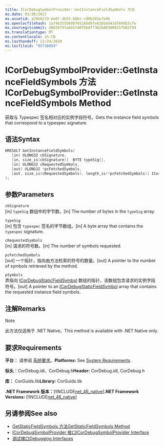 ```yaml
---
title: ICorDebugSymbolProvider::GetInstanceFieldSymbols 方法
ms.date: 03/30/2017
ms.assetid: a29b9233-ee67-4b53-b8bc-c00b281e7edb
ms.openlocfilehash: 1a74b355b695f65166d0fe63bbdd41d789db5cfe
ms.sourcegitcommit: d8020797a6657d0fbbdff362b80300815f682f94
ms.translationtype: MT
ms.contentlocale: zh-CN
ms.lasthandoff: 11/24/2020
ms.locfileid: "95730859"
---
```

# <a name="icordebugsymbolprovidergetinstancefieldsymbols-method"></a><span data-ttu-id="090b6-102">ICorDebugSymbolProvider::GetInstanceFieldSymbols 方法</span><span class="sxs-lookup"><span data-stu-id="090b6-102">ICorDebugSymbolProvider::GetInstanceFieldSymbols Method</span></span>

<span data-ttu-id="090b6-103">获取与 Typespec 签名相对应的实例字段符号。</span><span class="sxs-lookup"><span data-stu-id="090b6-103">Gets the instance field symbols that correspond to a typespec signature.</span></span>  
  
## <a name="syntax"></a><span data-ttu-id="090b6-104">语法</span><span class="sxs-lookup"><span data-stu-id="090b6-104">Syntax</span></span>  
  
```cpp  
HRESULT GetInstanceFieldSymbols(  
   [in] ULONG32 cbSignature,  
   [in, size_is(cbSignature)]  BYTE typeSig[],  
   [in] ULONG32 cRequestedSymbols,  
   [out] ULONG32 *pcFetchedSymbols,  
   [out, size_is(cRequestedSymbols), length_is(*pcFetchedSymbols)] ICorDebugInstanceFieldSymbol *pSymbols[]  
);  
```  
  
## <a name="parameters"></a><span data-ttu-id="090b6-105">参数</span><span class="sxs-lookup"><span data-stu-id="090b6-105">Parameters</span></span>  

 `cbSignature`  
 <span data-ttu-id="090b6-106">[in] `typeSig` 数组中的字节数。</span><span class="sxs-lookup"><span data-stu-id="090b6-106">[in] The number of bytes in the `typeSig` array.</span></span>  
  
 `typeSig`  
 <span data-ttu-id="090b6-107">[in] 包含 `typespec` 签名的字节数组。</span><span class="sxs-lookup"><span data-stu-id="090b6-107">[in] A byte array that contains the `typespec` signature.</span></span>  
  
 `cRequestedSymbols`  
 <span data-ttu-id="090b6-108">[in] 请求的符号数。</span><span class="sxs-lookup"><span data-stu-id="090b6-108">[in] The number of symbols requested.</span></span>  
  
 `pcFetchedSymbols`  
 <span data-ttu-id="090b6-109">[out] 一个指针，指向由方法检索的符号的数量。</span><span class="sxs-lookup"><span data-stu-id="090b6-109">[out] A pointer to the number of symbols retrieved by the method.</span></span>  
  
 `pSymbols`  
 <span data-ttu-id="090b6-110">弄指向 [ICorDebugStaticFieldSymbol](icordebugstaticfieldsymbol-interface.md) 数组的指针，该数组包含请求的实例字段符号。</span><span class="sxs-lookup"><span data-stu-id="090b6-110">[out] A pointer to an [ICorDebugStaticFieldSymbol](icordebugstaticfieldsymbol-interface.md) array that contains the requested instance field symbols.</span></span>  
  
## <a name="remarks"></a><span data-ttu-id="090b6-111">注解</span><span class="sxs-lookup"><span data-stu-id="090b6-111">Remarks</span></span>  
  
> [!NOTE]
> <span data-ttu-id="090b6-112">此方法仅适用于 .NET Native。</span><span class="sxs-lookup"><span data-stu-id="090b6-112">This method is available with .NET Native only.</span></span>  
  
## <a name="requirements"></a><span data-ttu-id="090b6-113">要求</span><span class="sxs-lookup"><span data-stu-id="090b6-113">Requirements</span></span>  

 <span data-ttu-id="090b6-114">**平台：** 请参阅 [系统要求](../../get-started/system-requirements.md)。</span><span class="sxs-lookup"><span data-stu-id="090b6-114">**Platforms:** See [System Requirements](../../get-started/system-requirements.md).</span></span>  
  
 <span data-ttu-id="090b6-115">**标头**：CorDebug.idl、CorDebug.h</span><span class="sxs-lookup"><span data-stu-id="090b6-115">**Header:** CorDebug.idl, CorDebug.h</span></span>  
  
 <span data-ttu-id="090b6-116">**库：** CorGuids.lib</span><span class="sxs-lookup"><span data-stu-id="090b6-116">**Library:** CorGuids.lib</span></span>  
  
 <span data-ttu-id="090b6-117">**.NET Framework 版本：**[!INCLUDE[net_46_native](../../../../includes/net-46-native-md.md)]</span><span class="sxs-lookup"><span data-stu-id="090b6-117">**.NET Framework Versions:** [!INCLUDE[net_46_native](../../../../includes/net-46-native-md.md)]</span></span>  
  
## <a name="see-also"></a><span data-ttu-id="090b6-118">另请参阅</span><span class="sxs-lookup"><span data-stu-id="090b6-118">See also</span></span>

- [<span data-ttu-id="090b6-119">GetStaticFieldSymbols 方法</span><span class="sxs-lookup"><span data-stu-id="090b6-119">GetStaticFieldSymbols Method</span></span>](icordebugsymbolprovider-getstaticfieldsymbols-method.md)
- [<span data-ttu-id="090b6-120">ICorDebugSymbolProvider 接口</span><span class="sxs-lookup"><span data-stu-id="090b6-120">ICorDebugSymbolProvider Interface</span></span>](icordebugsymbolprovider-interface.md)
- [<span data-ttu-id="090b6-121">调试接口</span><span class="sxs-lookup"><span data-stu-id="090b6-121">Debugging Interfaces</span></span>](debugging-interfaces.md)
